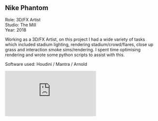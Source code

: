 ## Nike Phantom

Role: 3D/FX Artist  
Studio: The Mill  
Year: 2018  

Working as a 3D/FX Artist, on this project I had a wide variety of tasks which 
included stadium lighting, rendering stadium/crowd/flares, close up grass and 
interaction smoke sims/rendering. I spent time optimising rendering and wrote 
some python scripts to assist with this.  

Software used: Houdini / Mantra / Arnold

<div class="video-responsive">
<iframe src='https://www.youtube.com/watch?v=2XJoon7tsRA' frameborder='0' allowfullscreen></iframe>
</div>
